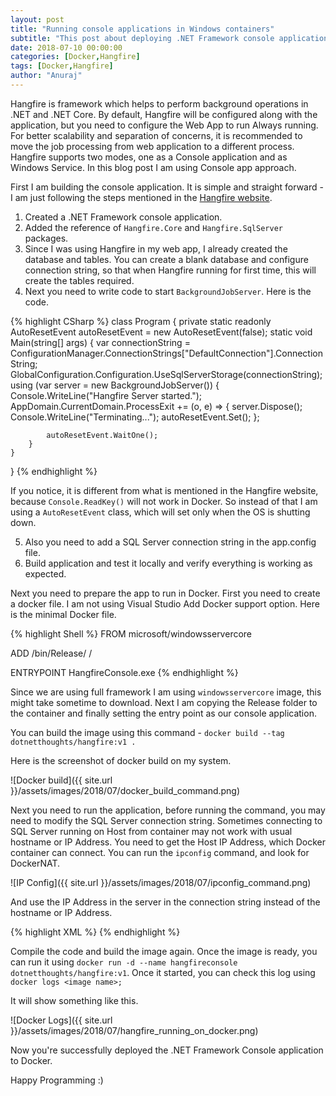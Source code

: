 ```yaml
---
layout: post
title: "Running console applications in Windows containers"
subtitle: "This post about deploying .NET Framework console application to Docker. In this post I am deploying Hangfire application to a Docker container."
date: 2018-07-10 00:00:00
categories: [Docker,Hangfire]
tags: [Docker,Hangfire]
author: "Anuraj"
---
```

Hangfire is framework which helps to perform background operations in .NET and .NET Core. By default, Hangfire will be configured along with the application, but you need to configure the Web App to run Always running. For better scalability and separation of concerns, it is recommended to move the job processing from web application to a different process. Hangfire supports two modes, one as a Console application and as Windows Service. In this blog post I am using Console app approach. 

First I am building the console application. It is simple and straight forward - I am just following the steps mentioned in the [Hangfire website](http://docs.hangfire.io/en/latest/background-processing/processing-jobs-in-console-app.html). 

1. Created a .NET Framework console application.
2. Added the reference of `Hangfire.Core` and `Hangfire.SqlServer` packages.
3. Since I was using Hangfire in my web app, I already created the database and tables. You can create a blank database and configure connection string, so that when Hangfire running for first time, this will create the tables required.
4. Next you need to write code to start `BackgroundJobServer`. Here is the code.

{% highlight CSharp %}
class Program
{
    private static readonly AutoResetEvent autoResetEvent = new AutoResetEvent(false);
    static void Main(string[] args)
    {
        var connectionString = ConfigurationManager.ConnectionStrings["DefaultConnection"].ConnectionString;
        GlobalConfiguration.Configuration.UseSqlServerStorage(connectionString);
        using (var server = new BackgroundJobServer())
        {
            Console.WriteLine("Hangfire Server started.");
            AppDomain.CurrentDomain.ProcessExit += (o, e) =>
            {
                server.Dispose();
                Console.WriteLine("Terminating...");
                autoResetEvent.Set();
            };

            autoResetEvent.WaitOne();
        }
    }
}
{% endhighlight %}

If you notice, it is different from what is mentioned in the Hangfire website, because `Console.ReadKey()` will not work in Docker. So instead of that I am using a `AutoResetEvent` class, which will set only when the OS is shutting down.

5. Also you need to add a SQL Server connection string in the app.config file.
6. Build application and test it locally and verify everything is working as expected.

Next you need to prepare the app to run in Docker. First you need to create a docker file. I am not using Visual Studio Add Docker support option. Here is the minimal Docker file.

{% highlight Shell %}
FROM microsoft/windowsservercore

ADD /bin/Release/ /

ENTRYPOINT HangfireConsole.exe
{% endhighlight %}

Since we are using full framework I am using `windowsservercore` image, this might take sometime to download. Next I am copying the Release folder to the container and finally setting the entry point as our console application.

You can build the image using this command - `docker build --tag dotnetthoughts/hangfire:v1 .`

Here is the screenshot of docker build on my system.

![Docker build]({{ site.url }}/assets/images/2018/07/docker_build_command.png)

Next you need to run the application, before running the command, you may need to modify the SQL Server connection string. Sometimes connecting to SQL Server running on Host from container may not work with usual hostname or IP Address. You need to get the Host IP Address, which Docker container can connect. You can run the `ipconfig` command, and look for DockerNAT.

![IP Config]({{ site.url }}/assets/images/2018/07/ipconfig_command.png)

And use the IP Address in the server in the connection string instead of the hostname or IP Address.

{% highlight XML %}
<connectionStrings>
  <add name="DefaultConnection" connectionString="Server=10.0.75.1;User Id=sa; Password=Sql@123;Database=HangfireDB;"/>
</connectionStrings>
{% endhighlight %}

Compile the code and build the image again. Once the image is ready, you can run it using `docker run -d --name hangfireconsole dotnetthoughts/hangfire:v1`. Once it started, you can check this log using `docker logs <image name>;`

It will show something like this.

![Docker Logs]({{ site.url }}/assets/images/2018/07/hangfire_running_on_docker.png)

Now you're successfully deployed the .NET Framework Console application to Docker.

Happy Programming :)